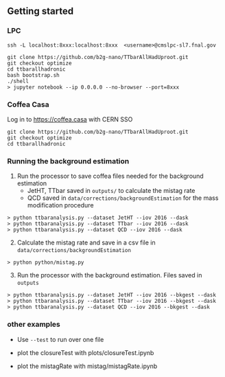 ## Getting started

### LPC

```
ssh -L localhost:8xxx:localhost:8xxx  <username>@cmslpc-sl7.fnal.gov
```

```
git clone https://github.com/b2g-nano/TTbarAllHadUproot.git
git checkout optimize
cd ttbarallhadronic
bash bootstrap.sh
./shell
> jupyter notebook --ip 0.0.0.0 --no-browser --port=8xxx
```

### Coffea Casa

Log in to https://coffea.casa with CERN SSO

```
git clone https://github.com/b2g-nano/TTbarAllHadUproot.git
git checkout optimize
cd ttbarallhadronic
```

### Running the background estimation

1. Run the processor to save coffea files needed for the background estimation
   - JetHT, TTbar saved in `outputs/` to calculate the mistag rate
   - QCD saved in `data/corrections/backgroundEstimation` for the mass modification procedure

```
> python ttbaranalysis.py --dataset JetHT --iov 2016 --dask
> python ttbaranalysis.py --dataset TTbar --iov 2016 --dask
> python ttbaranalysis.py --dataset QCD --iov 2016 --dask
```


2. Calculate the mistag rate and save in a csv file in `data/corrections/backgroundEstimation`

```
> python python/mistag.py

```

3. Run the processor with the background estimation. Files saved in `outputs`

```
> python ttbaranalysis.py --dataset JetHT --iov 2016 --bkgest --dask
> python ttbaranalysis.py --dataset TTbar --iov 2016 --bkgest --dask
> python ttbaranalysis.py --dataset QCD --iov 2016 --bkgest --dask
```



### other examples

- Use `--test` to run over one file

- plot the closureTest with plots/closureTest.ipynb

- plot the mistagRate with mistag/mistagRate.ipynb

